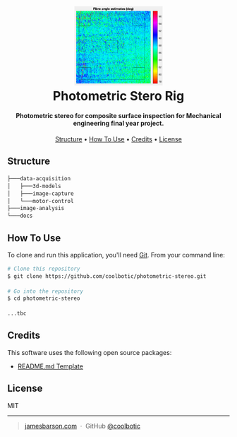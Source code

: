 <h1 align="center">
  <br>
  <a><img src="./docs/images/fibre-angle-estimates.png" alt="Markdownify" width="200"></a>
  <br>
  Photometric Stero Rig
  <br>
</h1>

<!-- Description -->
<h4 align="center">Photometric stereo for composite surface inspection for Mechanical engineering final year project.</h4>

<!-- Badges -->
<!-- <p align="center">
  <a href="https://gitter.im/amitmerchant1990/electron-markdownify"><img src="https://badges.gitter.im/amitmerchant1990/electron-markdownify.svg"></a>
  <a href="https://saythanks.io/to/bullredeyes@gmail.com">
      <img src="https://img.shields.io/badge/SayThanks.io-%E2%98%BC-1EAEDB.svg">
</p> -->

<p align="center">
  <a href="#structure">Structure</a> •
  <a href="#how-to-use">How To Use</a> •
  <a href="#credits">Credits</a> •
  <a href="#license">License</a>
</p>

<!-- Gif -->
<!-- ![screenshot](https://raw.githubusercontent.com/amitmerchant1990/electron-markdownify/master/app/img/markdownify.gif) -->

## Structure

```bash
├───data-acquisition
│   ├───3d-models
│   ├───image-capture
│   └───motor-control
├───image-analysis
└───docs
```

## How To Use

To clone and run this application, you'll need [Git](https://git-scm.com). From your command line:

```bash
# Clone this repository
$ git clone https://github.com/coolbotic/photometric-stereo.git

# Go into the repository
$ cd photometric-stereo

...tbc
```

<!-- > **Note**
> If you're using Linux Bash for Windows, [see this guide](https://www.howtogeek.com/261575/how-to-run-graphical-linux-desktop-applications-from-windows-10s-bash-shell/) or use `node` from the command prompt. -->

<!-- ## Download

You can [download](https://github.com/amitmerchant1990/electron-markdownify/releases/tag/v1.2.0) the latest installable version of Markdownify for Windows, macOS and Linux. -->

## Credits

This software uses the following open source packages:

- [README.md Template](https://github.com/amitmerchant1990/electron-markdownify#readme)

<!-- ## Related
[markdownify-web](https://github.com/amitmerchant1990/markdownify-web) - Web version of Markdownify -->

<!-- ## Support -->

<!-- ## You may also like...
- [Pomolectron](https://github.com/amitmerchant1990/pomolectron) - A pomodoro app
- [Correo](https://github.com/amitmerchant1990/correo) - A menubar/taskbar Gmail App for Windows and macOS -->

## License

MIT

---

> [jamesbarson.com](https://www.jamesbarson.com/) &nbsp;&middot;&nbsp;
> GitHub [@coolbotic](https://github.com/coolbotic)

